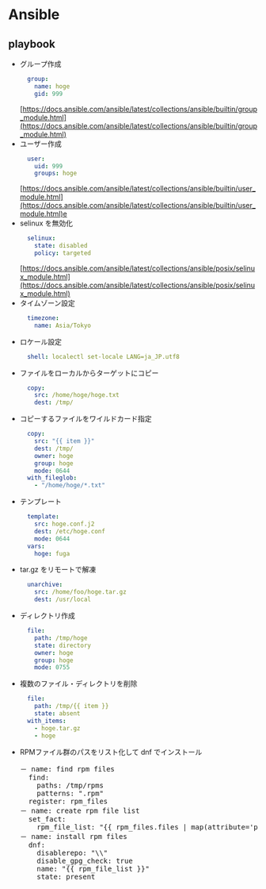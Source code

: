 # Ansible

## playbook

* グループ作成  
  ```yaml
    group:
      name: hoge
      gid: 999
  ```  
  [https://docs.ansible.com/ansible/latest/collections/ansible/builtin/group_module.html](https://docs.ansible.com/ansible/latest/collections/ansible/builtin/group_module.html)
* ユーザー作成
  ```yaml
    user:
      uid: 999
      groups: hoge
  ```  
  [https://docs.ansible.com/ansible/latest/collections/ansible/builtin/user_module.html](https://docs.ansible.com/ansible/latest/collections/ansible/builtin/user_module.html)e
* selinux を無効化
  ```yaml
    selinux:
      state: disabled
      policy: targeted
  ```  
  [https://docs.ansible.com/ansible/latest/collections/ansible/posix/selinux_module.html](https://docs.ansible.com/ansible/latest/collections/ansible/posix/selinux_module.html)
* タイムゾーン設定
  ```yaml
    timezone:
      name: Asia/Tokyo
  ```
* ロケール設定
  ```yaml
    shell: localectl set-locale LANG=ja_JP.utf8
  ```
* ファイルをローカルからターゲットにコピー
  ```yaml
    copy:
      src: /home/hoge/hoge.txt
      dest: /tmp/
  ```
* コピーするファイルをワイルドカード指定
  ```yaml
    copy:
      src: "{{ item }}"
      dest: /tmp/
      owner: hoge
      group: hoge
      mode: 0644
    with_fileglob:
      - "/home/hoge/*.txt"
  ```
* テンプレート
  ```yaml
    template:
      src: hoge.conf.j2
      dest: /etc/hoge.conf
      mode: 0644
    vars:
      hoge: fuga
  ```
* tar.gz をリモートで解凍
  ```yaml
    unarchive:
      src: /home/foo/hoge.tar.gz
      dest: /usr/local
  ```
* ディレクトリ作成
  ```yaml
    file:
      path: /tmp/hoge
      state: directory
      owner: hoge
      group: hoge
      mode: 0755
  ```
* 複数のファイル・ディレクトリを削除
  ```yaml
    file:
      path: /tmp/{{ item }}
      state: absent
    with_items:
      - hoge.tar.gz
      - hoge
  ```
* RPMファイル群のパスをリスト化して dnf でインストール  
  <pre>
  － name: find rpm files
    find:
      paths: /tmp/rpms
      patterns: ".rpm"
    register: rpm_files
  － name: create rpm file list
    set_fact:
      rpm_file_list: "{{ rpm_files.files | map(attribute='path') | list }}"
  － name: install rpm files
    dnf:
      disablerepo: "\\"
      disable_gpg_check: true
      name: "{{ rpm_file_list }}"
      state: present
  </pre>

